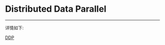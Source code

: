 # Distributed Data Parallel


---

详情如下:

[DDP](/NLP%20review/model%20deploy%20and%20accumulate/pytorch/DistributedDataParallel.md)
